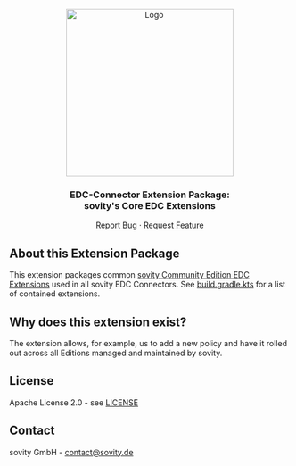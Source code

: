 <!-- PROJECT LOGO -->
<br />
<div align="center">
  <a href="https://github.com/sovity/edc-extensions">
    <img src="https://raw.githubusercontent.com/sovity/edc-ui/main/src/assets/images/sovity_logo.svg" alt="Logo" width="300">
  </a>

<h3 align="center">EDC-Connector Extension Package:<br />sovity's Core EDC Extensions</h3>

  <p align="center">
    <a href="https://github.com/sovity/edc-extensions/issues/new?template=bug_report.md">Report Bug</a>
    ·
    <a href="https://github.com/sovity/edc-extensions/issues/new?template=feature_request.md">Request Feature</a>
  </p>
</div>

## About this Extension Package

This extension packages common [sovity Community Edition EDC Extensions](..) used in all sovity EDC Connectors.
See [build.gradle.kts](build.gradle.kts) for a list of contained extensions.

## Why does this extension exist?

The extension allows, for example, us to add a new policy and have it rolled out across all Editions managed and
maintained by sovity.

## License

Apache License 2.0 - see [LICENSE](../../LICENSE)

## Contact

sovity GmbH - contact@sovity.de
